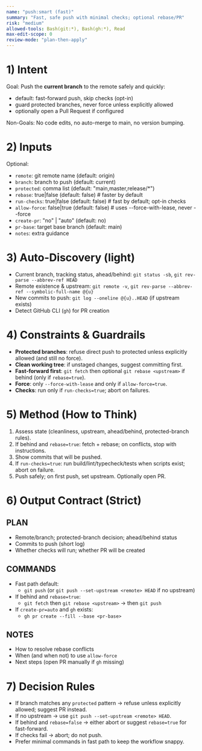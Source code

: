 ```yaml
---
name: "push:smart (fast)"
summary: "Fast, safe push with minimal checks; optional rebase/PR"
risk: "medium"
allowed-tools: Bash(git:*), Bash(gh:*), Read
max-edit-scope: 0
review-mode: "plan-then-apply"
---
```


# 1) Intent
Goal: Push the **current branch** to the remote safely and quickly:
- default: fast-forward push, skip checks (opt-in)
- guard protected branches, never force unless explicitly allowed
- optionally open a Pull Request if configured

Non-Goals: No code edits, no auto-merge to main, no version bumping.

# 2) Inputs
Optional:
- `remote`: git remote name (default: origin)
- `branch`: branch to push (default: current)
- `protected`: comma list (default: "main,master,release/*")
- `rebase`: true|false (default: false)   # faster by default
- `run-checks`: true|false (default: false)   # fast by default; opt-in checks
- `allow-force`: false|true (default: false)  # uses --force-with-lease, never --force
- `create-pr`: "no" | "auto" (default: no)
- `pr-base`: target base branch (default: main)
- `notes`: extra guidance

# 3) Auto-Discovery (light)
- Current branch, tracking status, ahead/behind: `git status -sb`, `git rev-parse --abbrev-ref HEAD`
- Remote existence & upstream: `git remote -v`, `git rev-parse --abbrev-ref --symbolic-full-name @{u}`
- New commits to push: `git log --oneline @{u}..HEAD` (if upstream exists)
- Detect GitHub CLI (`gh`) for PR creation

# 4) Constraints & Guardrails
- **Protected branches**: refuse direct push to protected unless explicitly allowed (and still no force).
- **Clean working tree**: if unstaged changes, suggest committing first.
- **Fast-forward first**: `git fetch` then optional `git rebase <upstream>` if behind (only if `rebase=true`).
- **Force**: only `--force-with-lease` and only if `allow-force=true`.
- **Checks**: run only if `run-checks=true`; abort on failures.

# 5) Method (How to Think)
1) Assess state (cleanliness, upstream, ahead/behind, protected-branch rules).
2) If behind and `rebase=true`: fetch + rebase; on conflicts, stop with instructions.
3) Show commits that will be pushed.
4) If `run-checks=true`: run build/lint/typecheck/tests when scripts exist; abort on failure.
5) Push safely; on first push, set upstream. Optionally open PR.

# 6) Output Contract (Strict)
## PLAN
- Remote/branch; protected-branch decision; ahead/behind status
- Commits to push (short log)
- Whether checks will run; whether PR will be created

## COMMANDS
- Fast path default:
  - `git push` (or `git push --set-upstream <remote> HEAD` if no upstream)
- If behind and `rebase=true`:
  - `git fetch` then `git rebase <upstream>` → then `git push`
- If `create-pr=auto` and `gh` exists:
  - `gh pr create --fill --base <pr-base>`

## NOTES
- How to resolve rebase conflicts
- When (and when not) to use `allow-force`
- Next steps (open PR manually if `gh` missing)

# 7) Decision Rules
- If branch matches any `protected` pattern → refuse unless explicitly allowed; suggest PR instead.
- If no upstream → use `git push --set-upstream <remote> HEAD`.
- If behind and `rebase=false` → either abort or suggest `rebase=true` for fast-forward.
- If checks fail → abort; do not push.
- Prefer minimal commands in fast path to keep the workflow snappy.